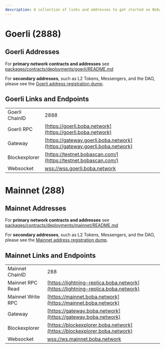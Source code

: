 ```yaml
---
description: A collection of links and addresses to get started on Boba-Ethereum
---
```


# Goerli (2888)

## Goerli Addresses

For **primary network contracts and addresses** see [packages/contracts/deployments/goerli/README.md](../../packages/contracts/deployments/goerli/README.md)

For **secondary addresses**, such as L2 Tokens, Messengers, and the DAO, please see the [Goerli address registration dump](../../packages/boba/register/addresses/addressesGoerli_0x6FF9c8FF8F0B6a0763a3030540c21aFC721A9148.json).

## Goerli Links and Endpoints

|                 |                                                                                          |
| --------------- | ---------------------------------------------------------------------------------------- |
| Goerli ChainID | 2888                                                                                       |
| Goerli RPC     | [https://goerli.boba.network](https://goerli.boba.network)                             |
| Gateway         | [https://gateway.goerli.boba.network](https://gateway.goerli.boba.network)             |
| Blockexplorer   | [https://testnet.bobascan.com/](https://testnet.bobascan.com/) |
| Websocket       | [wss://wss.goerli.boba.network](wss://wss.goerli.boba.network)                   |

# Mainnet (288)

## Mainnet Addresses

For **primary network contracts and addresses** see [packages/contracts/deployments/mainnet/README.md](../../packages/contracts/deployments/mainnet/README.md)

For **secondary addresses**, such as L2 Tokens, Messengers, and the DAO, please see the [Mainnet address registration dump](../../packages/boba/register/addresses/addressesMainnet_0x8376ac6C3f73a25Dd994E0b0669ca7ee0C02F089.json).

## Mainnet Links and Endpoints

|                   |                                                                                  |
| ----------------- | -------------------------------------------------------------------------------- |
| Mainnet ChainID   | 288                                                                              |
| Mainnet RPC Read  | [https://lightning-replica.boba.network](https://lightning-replica.boba.network) |
| Mainnet Write RPC | [https://mainnet.boba.network](https://mainnet.boba.network)                     |
| Gateway           | [https://gateway.boba.network](https://gateway.boba.network)                     |
| Blockexplorer     | [https://blockexplorer.boba.network](https://blockexplorer.boba.network)         |
| Websocket         | [wss://ws.mainnet.boba.network](wss://wss.mainnet.boba.network)                  |
